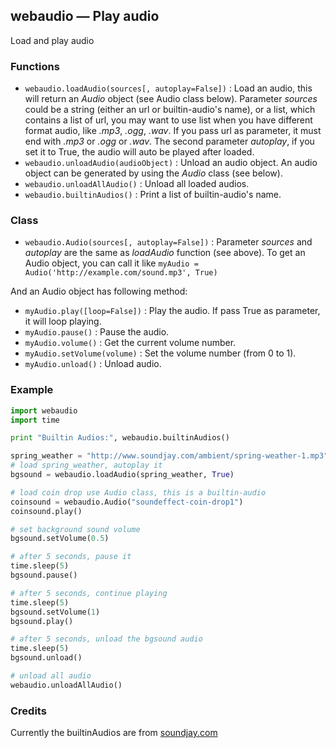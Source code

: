 ## webaudio — Play audio

Load and play audio

### Functions

* `webaudio.loadAudio(sources[, autoplay=False])` : Load an audio, this will return an _Audio_ object (see Audio class below). Parameter _sources_ could be a string (either an url or builtin-audio's name), or a list, which contains a list of url, you may want to use list when you have different format audio, like _.mp3_, _.ogg_, _.wav_. If you pass url as parameter, it must end with _.mp3_ or _.ogg_ or _.wav_. The second parameter _autoplay_, if you set it to True, the audio will auto be played after loaded.
* `webaudio.unloadAudio(audioObject)` : Unload an audio object. An audio object can be generated by using the _Audio_ class (see below).
* `webaudio.unloadAllAudio()` : Unload all loaded audios.
* `webaudio.builtinAudios()` : Print a list of builtin-audio's name.

### Class

* `webaudio.Audio(sources[, autoplay=False])` : Parameter _sources_ and _autoplay_ are the same as _loadAudio_ function (see above). To get an Audio object, you can call it like `myAudio = Audio('http://example.com/sound.mp3', True)`

And an Audio object has following method:

* `myAudio.play([loop=False])` : Play the audio. If pass True as parameter, it will loop playing.
* `myAudio.pause()` : Pause the audio.
* `myAudio.volume()` : Get the current volume number.
* `myAudio.setVolume(volume)` : Set the volume number (from 0 to 1).
* `myAudio.unload()` : Unload audio.

### Example

```python
import webaudio
import time

print "Builtin Audios:", webaudio.builtinAudios()

spring_weather = "http://www.soundjay.com/ambient/spring-weather-1.mp3"
# load spring_weather, autoplay it
bgsound = webaudio.loadAudio(spring_weather, True)

# load coin drop use Audio class, this is a builtin-audio
coinsound = webaudio.Audio("soundeffect-coin-drop1")
coinsound.play()

# set background sound volume
bgsound.setVolume(0.5)

# after 5 seconds, pause it
time.sleep(5)
bgsound.pause()

# after 5 seconds, continue playing
time.sleep(5)
bgsound.setVolume(1)
bgsound.play()

# after 5 seconds, unload the bgsound audio
time.sleep(5)
bgsound.unload()

# unload all audio
webaudio.unloadAllAudio()
```

### Credits

Currently the builtinAudios are from [soundjay.com](http://www.soundjay.com/)
